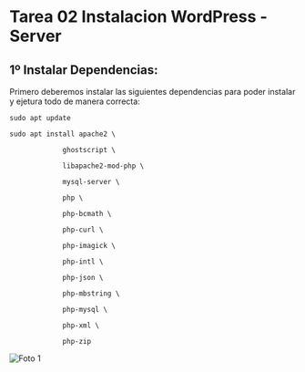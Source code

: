# Tarea 02 Instalacion WordPress - Server

## 1º Instalar Dependencias:
Primero deberemos instalar las siguientes dependencias para poder instalar y ejetura todo de manera correcta: 

    sudo apt update

    sudo apt install apache2 \

                 ghostscript \
                 
                 libapache2-mod-php \
                 
                 mysql-server \
                 
                 php \
                 
                 php-bcmath \
                 
                 php-curl \
                 
                 php-imagick \
                 
                 php-intl \
                 
                 php-json \
                 
                 php-mbstring \
                 
                 php-mysql \
                 
                 php-xml \
                 
                 php-zip
                 

![Foto 1](https://github.com/oliver-miguez/Tarea-02-Instalacion-WordPress-Server-SXE-Oliver-Miguez-Alonso-/blob/main/1.png)


